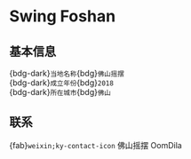 # Swing Foshan

## 基本信息

{bdg-dark}`当地名称`{bdg}`佛山摇摆`  
{bdg-dark}`成立年份`{bdg}`2018`  
{bdg-dark}`所在城市`{bdg}`佛山`  

## 联系

{fab}`weixin;ky-contact-icon` 佛山摇摆 OomDila  

